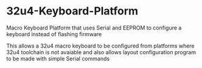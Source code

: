 # 32u4-Keyboard-Platform
Macro Keyboard Platform that uses Serial and EEPROM to configure a keyboard instead of flashing firmware

This allows a 32u4 macro keyboard to be configured from platforms where 32u4 toolchain is not avaiable and also allows layout configuration program to be made with simple Serial commands
